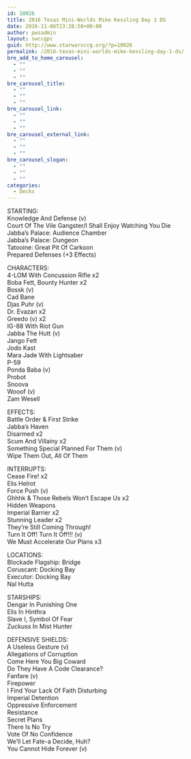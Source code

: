 ```yaml
---
id: 10026
title: 2016 Texas Mini-Worlds Mike Kessling Day 1 DS
date: 2016-11-06T23:28:58+00:00
author: pwsadmin
layout: swccgpc
guid: http://www.starwarsccg.org/?p=10026
permalink: /2016-texas-mini-worlds-mike-kessling-day-1-ds/
bre_add_to_home_carousel:
  - ""
  - ""
  - ""
bre_carousel_title:
  - ""
  - ""
  - ""
bre_carousel_link:
  - ""
  - ""
  - ""
bre_carousel_external_link:
  - ""
  - ""
  - ""
bre_carousel_slogan:
  - ""
  - ""
  - ""
categories:
  - Decks
---
```

STARTING:  
Knowledge And Defense (v)  
Court Of The Vile Gangster/I Shall Enjoy Watching You Die  
Jabba&#8217;s Palace: Audience Chamber  
Jabba&#8217;s Palace: Dungeon  
Tatooine: Great Pit Of Carkoon  
Prepared Defenses (+3 Effects)

CHARACTERS:  
4-LOM With Concussion Rifle x2  
Boba Fett, Bounty Hunter x2  
Bossk (v)  
Cad Bane  
Djas Puhr (v)  
Dr. Evazan x2  
Greedo (v) x2  
IG-88 With Riot Gun  
Jabba The Hutt (v)  
Jango Fett  
Jodo Kast  
Mara Jade With Lightsaber  
P-59  
Ponda Baba (v)  
Probot  
Snoova  
Wooof (v)  
Zam Wesell

EFFECTS:  
Battle Order & First Strike  
Jabba&#8217;s Haven  
Disarmed x2  
Scum And Villainy x2  
Something Special Planned For Them (v)  
Wipe Them Out, All Of Them

INTERRUPTS:  
Cease Fire! x2  
Elis Helrot  
Force Push (v)  
Ghhhk & Those Rebels Won&#8217;t Escape Us x2  
Hidden Weapons  
Imperial Barrier x2  
Stunning Leader x2  
They&#8217;re Still Coming Through!  
Turn It Off! Turn It Off!!! (v)  
We Must Accelerate Our Plans x3

LOCATIONS:  
Blockade Flagship: Bridge  
Coruscant: Docking Bay  
Executor: Docking Bay  
Nal Hutta

STARSHIPS:  
Dengar In Punishing One  
Elis In Hinthra  
Slave I, Symbol Of Fear  
Zuckuss In Mist Hunter

DEFENSIVE SHIELDS:  
A Useless Gesture (v)  
Allegations of Corruption  
Come Here You Big Coward  
Do They Have A Code Clearance?  
Fanfare (v)  
Firepower  
I Find Your Lack Of Faith Disturbing  
Imperial Detention  
Oppressive Enforcement  
Resistance  
Secret Plans  
There Is No Try  
Vote Of No Confidence  
We&#8217;ll Let Fate-a Decide, Huh?  
You Cannot Hide Forever (v)